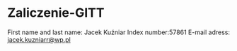 # Zaliczenie-GITT
First name and last name: Jacek Kuźniar
Index number:57861
E-mail adress: jacek.kuzniarr@wp.pl
